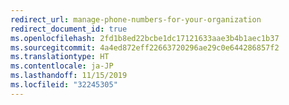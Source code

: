 ```yaml
---
redirect_url: manage-phone-numbers-for-your-organization
redirect_document_id: true
ms.openlocfilehash: 2fd1b8ed22bcbe1dc17121633aae3b4b1aec1b37
ms.sourcegitcommit: 4a4ed872eff22663720296ae29c0e644286857f2
ms.translationtype: HT
ms.contentlocale: ja-JP
ms.lasthandoff: 11/15/2019
ms.locfileid: "32245305"
---
```


